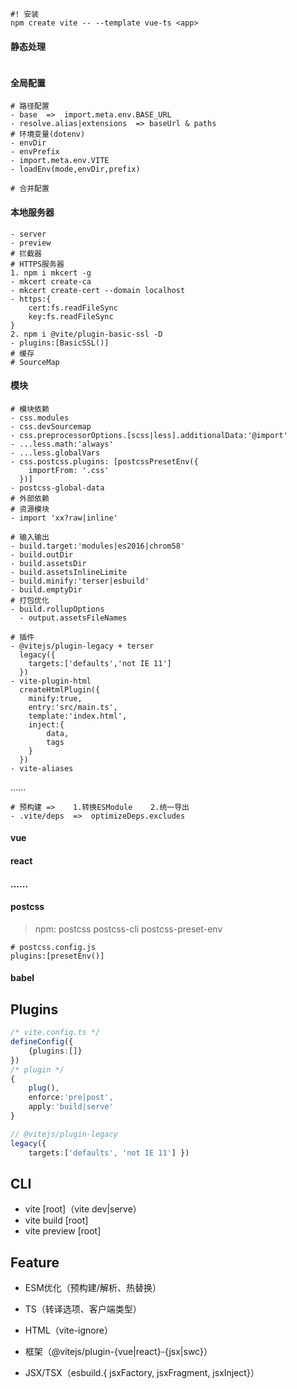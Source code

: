 

```shell
#! 安装
npm create vite -- --template vue-ts <app>
```

#### 静态处理

```shell

```

#### 全局配置

```shell
# 路径配置
- base  =>  import.meta.env.BASE_URL
- resolve.alias|extensions  => baseUrl & paths
# 环境变量(dotenv)
- envDir
- envPrefix
- import.meta.env.VITE
- loadEnv(mode,envDir,prefix)
```

```shell
# 合并配置
```

#### 本地服务器

```shell
- server
- preview
# 拦截器
# HTTPS服务器
1. npm i mkcert -g
- mkcert create-ca
- mkcert create-cert --domain localhost
- https:{
	cert:fs.readFileSync
	key:fs.readFileSync
}
2. npm i @vite/plugin-basic-ssl -D
- plugins:[BasicSSL()]
# 缓存
# SourceMap
```

#### 模块

```shell
# 模块依赖
- css.modules
- css.devSourcemap
- css.preprocessorOptions.[scss|less].additionalData:'@import'
- ...less.math:'always'
- ...less.globalVars
- css.postcss.plugins: [postcssPresetEnv({
	importFrom: '.css'
  })]
- postcss-global-data
# 外部依赖
# 资源模块
- import 'xx?raw|inline'
```

```shell
# 输入输出
- build.target:'modules|es2016|chrom58'
- build.outDir
- build.assetsDir
- build.assetsInlineLimite
- build.minify:'terser|esbuild'
- build.emptyDir
# 打包优化
- build.rollupOptions
  - output.assetsFileNames
```

```shell
# 插件
- @vitejs/plugin-legacy + terser
  legacy({
  	targets:['defaults','not IE 11']
  })
- vite-plugin-html
  createHtmlPlugin({
  	minify:true,
  	entry:'src/main.ts',
  	template:'index.html',
  	inject:{
  		data,
  		tags
  	}
  })
- vite-aliases
```

......

```shell
# 预构建 =>	1.转换ESModule	2.统一导出
- .vite/deps  =>  optimizeDeps.excludes
```

#### vue

#### react

#### ......

#### postcss

> npm: postcss  postcss-cli  postcss-preset-env

```shell
# postcss.config.js
plugins:[presetEnv()]
```

#### babel

## Plugins

```ts
/* vite.config.ts */
defineConfig({
    {plugins:[]}
})
/* plugin */
{
    plug(),
    enforce:'pre|post',
    apply:'build|serve'
}
```

```ts
// @vitejs/plugin-legacy
legacy({ 
    targets:['defaults', 'not IE 11'] })
```

## CLI

- vite  [root]（vite dev|serve）
- vite build [root]
- vite preview [root]

## Feature

- ESM优化（预构建/解析、热替换）

- TS（转译选项、客户端类型）

- HTML（vite-ignore）

- 框架（@vitejs/plugin-{vue|react}-{jsx|swc}）

- JSX/TSX（esbuild.{ jsxFactory, jsxFragment, jsxInject}）

  

